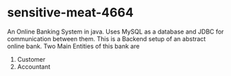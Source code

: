# sensitive-meat-4664
An Online Banking System in java. Uses MySQL as a database and JDBC for communication between them.
This is a Backend setup of an abstract online bank.
Two Main Entities of this bank are 
1. Customer
2. Accountant
